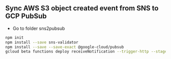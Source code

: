 ## Sync AWS S3 object created event from SNS to GCP PubSub
* Go to folder sns2pubsub
```bash
npm init
npm install --save sns-validator
npm install --save --save-exact @google-cloud/pubsub
gcloud beta functions deploy receiveNotification --trigger-http --stage-bucket gs://<your-backet-name> --runtime nodejs8 --allow-unauthenticated
```
